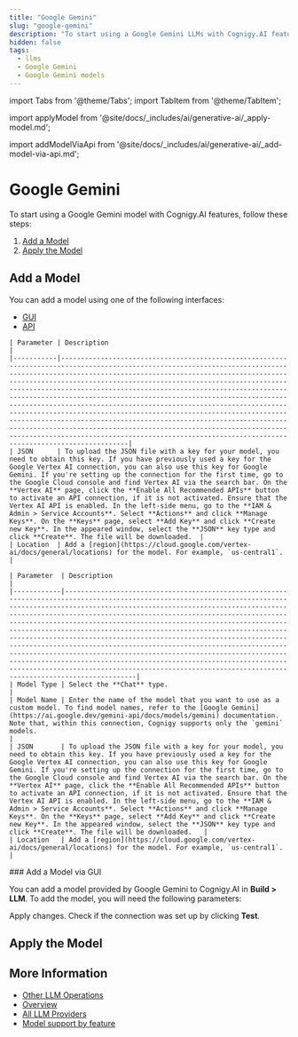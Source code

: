 ```yaml
---
title: "Google Gemini"
slug: "google-gemini"
description: "To start using a Google Gemini LLMs with Cognigy.AI features, add the LLM and apply it to the corresponding use case."
hidden: false
tags:
  - llms
  - Google Gemini
  - Google Gemini models
---
```



import Tabs from '@theme/Tabs';
import TabItem from '@theme/TabItem';

import applyModel from '@site/docs/_includes/ai/generative-ai/_apply-model.md';



import addModelViaApi from '@site/docs/_includes/ai/generative-ai/_add-model-via-api.md';



# Google Gemini

To start using a Google Gemini model with Cognigy.AI features, follow these steps:

1. [Add a Model](#add-a-model)
2. [Apply the Model](#apply-the-model)

## Add a Model

You can add a model using one of the following interfaces:

- [GUI](#add-a-model-via-gui)
- [API](#add-a-model-via-api)

<Tabs>
  <TabItem value="tab1" label="Standard Model" default>

    | Parameter | Description                                                                                                                                                                                                                                                                                                                                                                                                                                                                                                                                                                                                                                                                                                                                                                                                       |
    |-----------|-------------------------------------------------------------------------------------------------------------------------------------------------------------------------------------------------------------------------------------------------------------------------------------------------------------------------------------------------------------------------------------------------------------------------------------------------------------------------------------------------------------------------------------------------------------------------------------------------------------------------------------------------------------------------------------------------------------------------------------------------------------------------------------------------------------------|
    | JSON      | To upload the JSON file with a key for your model, you need to obtain this key. If you have previously used a key for the Google Vertex AI connection, you can also use this key for Google Gemini. If you're setting up the connection for the first time, go to the Google Cloud console and find Vertex AI via the search bar. On the **Vertex AI** page, click the **Enable All Recommended APIs** button to activate an API connection, if it is not activated. Ensure that the Vertex AI API is enabled. In the left-side menu, go to the **IAM & Admin > Service Accounts**. Select **Actions** and click **Manage Keys**. On the **Keys** page, select **Add Key** and click **Create new Key**. In the appeared window, select the **JSON** key type and click **Create**. The file will be downloaded.  |
    | Location  | Add a [region](https://cloud.google.com/vertex-ai/docs/general/locations) for the model. For example, `us-central1`.                                                                                                                                                                                                                                                                                                                                                                                                                                                                                                                                                                                                                                                                                              |

  </TabItem>
  <TabItem value="tab2" label="Custom Model">

    | Parameter  | Description                                                                                                                                                                                                                                                                                                                                                                                                                                                                                                                                                                                                                                                                                                                                                                                                        |
    |------------|--------------------------------------------------------------------------------------------------------------------------------------------------------------------------------------------------------------------------------------------------------------------------------------------------------------------------------------------------------------------------------------------------------------------------------------------------------------------------------------------------------------------------------------------------------------------------------------------------------------------------------------------------------------------------------------------------------------------------------------------------------------------------------------------------------------------|
    | Model Type | Select the **Chat** type.                                                                                                                                                                                                                                                                                                                                                                                                                                                                                                                                                                                                                                                                                                                                                                                          |
    | Model Name | Enter the name of the model that you want to use as a custom model. To find model names, refer to the [Google Gemini](https://ai.google.dev/gemini-api/docs/models/gemini) documentation. Note that, within this connection, Cognigy supports only the `gemini` models.                                                                                                                                                                                                                                                                                                                                                                                                                                                                                                                                                    |
    | JSON       | To upload the JSON file with a key for your model, you need to obtain this key. If you have previously used a key for the Google Vertex AI connection, you can also use this key for Google Gemini. If you're setting up the connection for the first time, go to the Google Cloud console and find Vertex AI via the search bar. On the **Vertex AI** page, click the **Enable All Recommended APIs** button to activate an API connection, if it is not activated. Ensure that the Vertex AI API is enabled. In the left-side menu, go to the **IAM & Admin > Service Accounts**. Select **Actions** and click **Manage Keys**. On the **Keys** page, select **Add Key** and click **Create new Key**. In the appeared window, select the **JSON** key type and click **Create**. The file will be downloaded.   |
    | Location   | Add a [region](https://cloud.google.com/vertex-ai/docs/general/locations) for the model. For example, `us-central1`.                                                                                                                                                                                                                                                                                                                                                                                                                                                                                                                                                                                                                                                                                               |

  </TabItem>
</Tabs>
### Add a Model via GUI

You can add a model provided by Google Gemini to Cognigy.AI in **Build > LLM**. To add the model, you will need the following parameters:

Apply changes. Check if the connection was set up by clicking **Test**.

<addModelViaApi />

## Apply the Model

<applyModel />

## More Information

- [Other LLM Operations](../other-operations.md)
- [Overview](../overview.md)
- [All LLM Providers](all-providers.md)
- [Model support by feature](../model-support-by-feature.md)